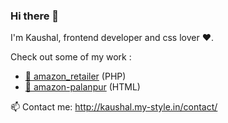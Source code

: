 ### Hi there 👋

I'm Kaushal, frontend developer and css lover :heart:.

Check out some of my work :

- [:book: amazon_retailer](https://github.com/KaushalBhatol/amazon_retailer) (PHP)
- [:closed_book: amazon-palanpur](https://github.com/KaushalBhatol/amazon-palanpur-html) (HTML)

📫 Contact me: http://kaushal.my-style.in/contact/
